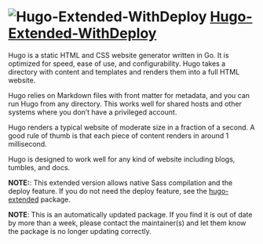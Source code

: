 # ![Hugo-Extended-WithDeploy](https://cdn.jsdelivr.net/gh/pauby/ChocoPackages@e175f741/icons/hugo-extended.png "Hugo Logo") [Hugo-Extended-WithDeploy](https://chocolatey.org/packages/hugo-extended-withdeploy)

Hugo is a static HTML and CSS website generator written in Go. It is optimized for speed, ease of use, and configurability. Hugo takes a directory with content and templates and renders them into a full HTML website.

Hugo relies on Markdown files with front matter for metadata, and you can run Hugo from any directory. This works well for shared hosts and other systems where you don’t have a privileged account.

Hugo renders a typical website of moderate size in a fraction of a second. A good rule of thumb is that each piece of content renders in around 1 millisecond.

Hugo is designed to work well for any kind of website including blogs, tumbles, and docs.

**NOTE:**: This extended version allows native Sass compilation and the deploy feature. If you do not need the deploy feature, see the [hugo-extended](https://chocolatey.org/packages/hugo-extended) package.

**NOTE**: This is an automatically updated package. If you find it is out of date by more than a week, please contact the maintainer(s) and let them know the package is no longer updating correctly.